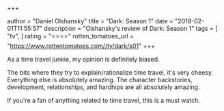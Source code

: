 +++

author = "Daniel Olshansky"
title = "Dark: Season 1"
date = "2018-02-01T11:55:57"
description = "Olshansky's review of Dark: Season 1"
tags = [
    "tv",
]
rating = "⭐⭐⭐⭐"
rotten_tomatoes_url = "https://www.rottentomatoes.com//tv/dark/s01"
+++

As a time travel junkie, my opinion is definitely biased.

The bits where they try to explain/rationalize time travel, it's very cheesy. Everything else is absolutely amazing. The character backstories, development, relationships, and hardhips are all absolutely amazing.

If you're a fan of anything related to time travel, this is a must watch.

